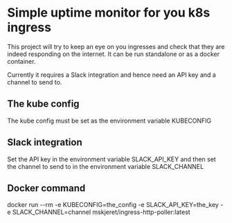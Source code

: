 # Simple uptime monitor for you k8s ingress

This project will try to keep an eye on you ingresses and check that they are indeed responding on the internet.
It can be run standalone or as a docker container. 

Currently it requires a Slack integration and hence need an API key and a channel to send to.

## The kube config

The kube config must be set as the environment variable KUBECONFIG

## Slack integration

Set the API key in the environment variable SLACK_API_KEY and then set the channel to send to in the environment variable SLACK_CHANNEL

## Docker command

docker run --rm -e KUBECONFIG=the_config -e SLACK_API_KEY=the_key -e SLACK_CHANNEL=channel mskjeret/ingress-http-poller:latest

